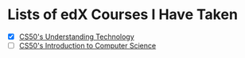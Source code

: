 # Lists of edX Courses I Have Taken

- [x] [CS50's Understanding Technology](./understanding-technology.md)
- [ ] [CS50's Introduction to Computer Science](./introduction-to-computer-science.md)
